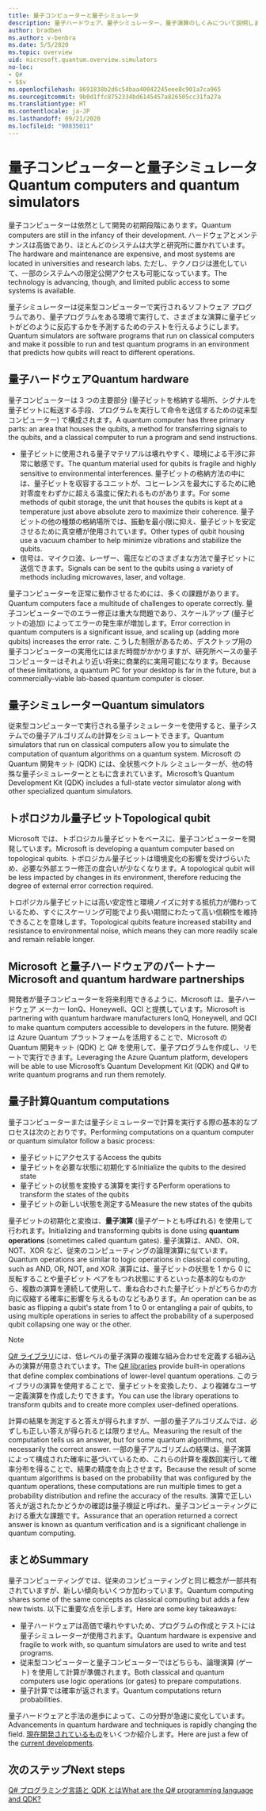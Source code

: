 ```yaml
---
title: 量子コンピューターと量子シミュレータ
description: 量子ハードウェア、量子シミュレーター、量子演算のしくみについて説明します。
author: bradben
ms.author: v-benbra
ms.date: 5/5/2020
ms.topic: overview
uid: microsoft.quantum.overview.simulators
no-loc:
- Q#
- $$v
ms.openlocfilehash: 8691838b2d6c54baa40042245eee8c901a7ca965
ms.sourcegitcommit: 9b0d1ffc8752334bd6145457a826505cc31fa27a
ms.translationtype: HT
ms.contentlocale: ja-JP
ms.lasthandoff: 09/21/2020
ms.locfileid: "90835011"
---
```

# <a name="quantum-computers-and-quantum-simulators"></a><span data-ttu-id="ba1a7-103">量子コンピューターと量子シミュレータ</span><span class="sxs-lookup"><span data-stu-id="ba1a7-103">Quantum computers and quantum simulators</span></span>

<span data-ttu-id="ba1a7-104">量子コンピューターは依然として開発の初期段階にあります。</span><span class="sxs-lookup"><span data-stu-id="ba1a7-104">Quantum computers are still in the infancy of their development.</span></span> <span data-ttu-id="ba1a7-105">ハードウェアとメンテナンスは高価であり、ほとんどのシステムは大学と研究所に置かれています。</span><span class="sxs-lookup"><span data-stu-id="ba1a7-105">The hardware and maintenance are expensive, and most systems are located in universities and research labs.</span></span> <span data-ttu-id="ba1a7-106">ただし、テクノロジは進化していて、一部のシステムへの限定公開アクセスも可能になっています。</span><span class="sxs-lookup"><span data-stu-id="ba1a7-106">The technology is advancing, though, and limited public access to some systems is available.</span></span>

<span data-ttu-id="ba1a7-107">量子シミュレーターは従来型コンピューターで実行されるソフトウェア プログラムであり、量子プログラムをある環境で実行して、さまざまな演算に量子ビットがどのように反応するかを予測するためのテストを行えるようにします。</span><span class="sxs-lookup"><span data-stu-id="ba1a7-107">Quantum simulators are software programs that run on classical computers and make it possible to run and test quantum programs in an environment that predicts how qubits will react to different operations.</span></span>

## <a name="quantum-hardware"></a><span data-ttu-id="ba1a7-108">量子ハードウェア</span><span class="sxs-lookup"><span data-stu-id="ba1a7-108">Quantum hardware</span></span>

<span data-ttu-id="ba1a7-109">量子コンピューターは 3 つの主要部分 (量子ビットを格納する場所、シグナルを量子ビットに転送する手段、プログラムを実行して命令を送信するための従来型コンピューター) で構成されます。</span><span class="sxs-lookup"><span data-stu-id="ba1a7-109">A quantum computer has three primary parts: an area that houses the qubits, a method for transferring signals to the qubits, and a classical computer to run a program and send instructions.</span></span>

- <span data-ttu-id="ba1a7-110">量子ビットに使用される量子マテリアルは壊れやすく、環境による干渉に非常に敏感です。</span><span class="sxs-lookup"><span data-stu-id="ba1a7-110">The quantum material used for qubits is fragile and highly sensitive to environmental interferences.</span></span> <span data-ttu-id="ba1a7-111">量子ビットの格納方法の中には、量子ビットを収容するユニットが、コヒーレンスを最大にするために絶対零度をわずかに超える温度に保たれるものがあります。</span><span class="sxs-lookup"><span data-stu-id="ba1a7-111">For some methods of qubit storage, the unit that houses the qubits is kept at a temperature just above absolute zero to maximize their coherence.</span></span> <span data-ttu-id="ba1a7-112">量子ビットの他の種類の格納場所では、振動を最小限に抑え、量子ビットを安定させるために真空槽が使用されています。</span><span class="sxs-lookup"><span data-stu-id="ba1a7-112">Other types of qubit housing use a vacuum chamber to help minimize vibrations and stabilize the qubits.</span></span>  
- <span data-ttu-id="ba1a7-113">信号は、マイクロ波、レーザー、電圧などのさまざまな方法で量子ビットに送信できます。</span><span class="sxs-lookup"><span data-stu-id="ba1a7-113">Signals can be sent to the qubits using a variety of methods including microwaves, laser, and voltage.</span></span>

<span data-ttu-id="ba1a7-114">量子コンピューターを正常に動作させるためには、多くの課題があります。</span><span class="sxs-lookup"><span data-stu-id="ba1a7-114">Quantum computers face a multitude of challenges to operate correctly.</span></span> <span data-ttu-id="ba1a7-115">量子コンピューターでのエラー修正は重大な問題であり、スケールアップ (量子ビットの追加) によってエラーの発生率が増加します。</span><span class="sxs-lookup"><span data-stu-id="ba1a7-115">Error correction in quantum computers is a significant issue, and scaling up (adding more qubits) increases the error rate.</span></span> <span data-ttu-id="ba1a7-116">こうした制限があるため、デスクトップ用の量子コンピューターの実用化にはまだ時間がかかりますが、研究所ベースの量子コンピューターはそれより近い将来に商業的に実用可能になります。</span><span class="sxs-lookup"><span data-stu-id="ba1a7-116">Because of these limitations, a quantum PC for your desktop is far in the future, but a commercially-viable lab-based quantum computer is closer.</span></span>

## <a name="quantum-simulators"></a><span data-ttu-id="ba1a7-117">量子シミュレーター</span><span class="sxs-lookup"><span data-stu-id="ba1a7-117">Quantum simulators</span></span>

<span data-ttu-id="ba1a7-118">従来型コンピューターで実行される量子シミュレーターを使用すると、量子システムでの量子アルゴリズムの計算をシミュレートできます。</span><span class="sxs-lookup"><span data-stu-id="ba1a7-118">Quantum simulators that run on classical computers allow you to simulate the computation of quantum algorithms on a quantum system.</span></span>  <span data-ttu-id="ba1a7-119">Microsoft の Quantum 開発キット (QDK) には、全状態ベクトル シミュレーターが、他の特殊な量子シミュレーターとともに含まれています。</span><span class="sxs-lookup"><span data-stu-id="ba1a7-119">Microsoft’s Quantum Development Kit (QDK) includes a full-state vector simulator along with other specialized quantum simulators.</span></span>

## <a name="topological-qubit"></a><span data-ttu-id="ba1a7-120">トポロジカル量子ビット</span><span class="sxs-lookup"><span data-stu-id="ba1a7-120">Topological qubit</span></span>

<span data-ttu-id="ba1a7-121">Microsoft では、トポロジカル量子ビットをベースに、量子コンピューターを開発しています。</span><span class="sxs-lookup"><span data-stu-id="ba1a7-121">Microsoft is developing a quantum computer based on topological qubits.</span></span> <span data-ttu-id="ba1a7-122">トポロジカル量子ビットは環境変化の影響を受けづらいため、必要な外部エラー修正の度合いが少なくなります。</span><span class="sxs-lookup"><span data-stu-id="ba1a7-122">A topological qubit will be less impacted by changes in its environment, therefore reducing the degree of external error correction required.</span></span>

<span data-ttu-id="ba1a7-123">トロポジカル量子ビットには高い安定性と環境ノイズに対する抵抗力が備わっているため、すぐにスケーリング可能でより長い期間にわたって高い信頼性を維持できることを意味します。</span><span class="sxs-lookup"><span data-stu-id="ba1a7-123">Topological qubits feature increased stability and resistance to environmental noise, which means they can more readily scale and remain reliable longer.</span></span>

## <a name="microsoft-and-quantum-hardware-partnerships"></a><span data-ttu-id="ba1a7-124">Microsoft と量子ハードウェアのパートナー</span><span class="sxs-lookup"><span data-stu-id="ba1a7-124">Microsoft and quantum hardware partnerships</span></span>

<span data-ttu-id="ba1a7-125">開発者が量子コンピューターを将来利用できるように、Microsoft は、量子ハードウェア メーカー IonQ、Honeywell、QCI と提携しています。</span><span class="sxs-lookup"><span data-stu-id="ba1a7-125">Microsoft is partnering with quantum hardware manufacturers IonQ, Honeywell, and QCI to make quantum computers accessible to developers in the future.</span></span> <span data-ttu-id="ba1a7-126">開発者は Azure Quantum プラットフォームを活用することで、Microsoft の Quantum 開発キット (QDK) と Q# を使用して、量子プログラムを作成し、リモートで実行できます。</span><span class="sxs-lookup"><span data-stu-id="ba1a7-126">Leveraging the Azure Quantum platform, developers will be able to use Microsoft’s Quantum Development Kit (QDK) and Q# to write quantum programs and run them remotely.</span></span>

## <a name="quantum-computations"></a><span data-ttu-id="ba1a7-127">量子計算</span><span class="sxs-lookup"><span data-stu-id="ba1a7-127">Quantum computations</span></span>

<span data-ttu-id="ba1a7-128">量子コンピューターまたは量子シミュレーターで計算を実行する際の基本的なプロセスは次のとおりです。</span><span class="sxs-lookup"><span data-stu-id="ba1a7-128">Performing computations on a quantum computer or quantum simulator follow a basic process:</span></span>

- <span data-ttu-id="ba1a7-129">量子ビットにアクセスする</span><span class="sxs-lookup"><span data-stu-id="ba1a7-129">Access the qubits</span></span>
- <span data-ttu-id="ba1a7-130">量子ビットを必要な状態に初期化する</span><span class="sxs-lookup"><span data-stu-id="ba1a7-130">Initialize the qubits to the desired state</span></span>
- <span data-ttu-id="ba1a7-131">量子ビットの状態を変換する演算を実行する</span><span class="sxs-lookup"><span data-stu-id="ba1a7-131">Perform operations to transform the states of the qubits</span></span>
- <span data-ttu-id="ba1a7-132">量子ビットの新しい状態を測定する</span><span class="sxs-lookup"><span data-stu-id="ba1a7-132">Measure the new states of the qubits</span></span>

<span data-ttu-id="ba1a7-133">量子ビットの初期化と変換は、**量子演算** (量子ゲートとも呼ばれる) を使用して行われます。</span><span class="sxs-lookup"><span data-stu-id="ba1a7-133">Initializing and transforming qubits is done using **quantum operations** (sometimes called quantum gates).</span></span> <span data-ttu-id="ba1a7-134">量子演算は、AND、OR、NOT、XOR など、従来のコンピューティングの論理演算に似ています。</span><span class="sxs-lookup"><span data-stu-id="ba1a7-134">Quantum operations are similar to logic operations in classical computing, such as AND, OR, NOT, and XOR.</span></span> <span data-ttu-id="ba1a7-135">演算には、量子ビットの状態を 1 から 0 に反転することや量子ビット ペアをもつれ状態にするといった基本的なものから、複数の演算を連続して使用して、重ね合わされた量子ビットがどちらかの方向に収縮する確率に影響を与えるものなどもあります。</span><span class="sxs-lookup"><span data-stu-id="ba1a7-135">An operation can be as basic as flipping a qubit's state from 1 to 0 or entangling a pair of qubits, to using multiple operations in series to affect the probability of a superposed qubit collapsing one way or the other.</span></span>

> [!NOTE] 
> <span data-ttu-id="ba1a7-136">[Q# ライブラリ](xref:microsoft.quantum.libraries)には、低レベルの量子演算の複雑な組み合わせを定義する組み込みの演算が用意されています。</span><span class="sxs-lookup"><span data-stu-id="ba1a7-136">The [Q# libraries](xref:microsoft.quantum.libraries) provide built-in operations that define complex combinations of lower-level quantum operations.</span></span> <span data-ttu-id="ba1a7-137">このライブラリの演算を使用することで、量子ビットを変換したり、より複雑なユーザー定義演算を作成したりできます。</span><span class="sxs-lookup"><span data-stu-id="ba1a7-137">You can use the library operations to transform qubits and to create more complex user-defined operations.</span></span>  

<span data-ttu-id="ba1a7-138">計算の結果を測定すると答えが得られますが、一部の量子アルゴリズムでは、必ずしも正しい答えが得られるとは限りません。</span><span class="sxs-lookup"><span data-stu-id="ba1a7-138">Measuring the result of the computation tells us an answer, but for some quantum algorithms, not necessarily the correct answer.</span></span> <span data-ttu-id="ba1a7-139">一部の量子アルゴリズムの結果は、量子演算によって構成された確率に基づいているため、これらの計算を複数回実行して確率分布を得ることで、結果の精度を向上させます。</span><span class="sxs-lookup"><span data-stu-id="ba1a7-139">Because the result of some quantum algorithms is based on the probability that was configured by the quantum operations, these computations are run multiple times to get a probability distribution and refine the accuracy of the results.</span></span>  <span data-ttu-id="ba1a7-140">演算で正しい答えが返されたかどうかの確認は量子検証と呼ばれ、量子コンピューティングにおける重大な課題です。</span><span class="sxs-lookup"><span data-stu-id="ba1a7-140">Assurance that an operation returned a correct answer is known as quantum verification and is a significant challenge in quantum computing.</span></span>

## <a name="summary"></a><span data-ttu-id="ba1a7-141">まとめ</span><span class="sxs-lookup"><span data-stu-id="ba1a7-141">Summary</span></span>

<span data-ttu-id="ba1a7-142">量子コンピューティングでは、従来のコンピューティングと同じ概念が一部共有されていますが、新しい傾向もいくつか加わっています。</span><span class="sxs-lookup"><span data-stu-id="ba1a7-142">Quantum computing shares some of the same concepts as classical computing but adds a few new twists.</span></span> <span data-ttu-id="ba1a7-143">以下に重要な点を示します。</span><span class="sxs-lookup"><span data-stu-id="ba1a7-143">Here are some key takeaways:</span></span>

- <span data-ttu-id="ba1a7-144">量子ハードウェアは高価で壊れやすいため、プログラムの作成とテストには量子シミュレーターが使用されます。</span><span class="sxs-lookup"><span data-stu-id="ba1a7-144">Quantum hardware is expensive and fragile to work with, so quantum simulators are used to write and test programs.</span></span>
- <span data-ttu-id="ba1a7-145">従来型コンピューターと量子コンピューターではどちらも、論理演算 (ゲート) を使用して計算が準備されます。</span><span class="sxs-lookup"><span data-stu-id="ba1a7-145">Both classical and quantum computers use logic operations (or gates) to prepare computations.</span></span>
- <span data-ttu-id="ba1a7-146">量子計算では確率が返されます。</span><span class="sxs-lookup"><span data-stu-id="ba1a7-146">Quantum computations return probabilities.</span></span>

<span data-ttu-id="ba1a7-147">量子ハードウェアと手法の進歩によって、この分野が急速に変化しています。</span><span class="sxs-lookup"><span data-stu-id="ba1a7-147">Advancements in quantum hardware and techniques is rapidly changing the field.</span></span> <span data-ttu-id="ba1a7-148">[現在開発されているもの](https://phys.org/search/?search=quantum+computer&s=0)をいくつか紹介します。</span><span class="sxs-lookup"><span data-stu-id="ba1a7-148">Here are just a few of the [current developments](https://phys.org/search/?search=quantum+computer&s=0).</span></span>

## <a name="next-steps"></a><span data-ttu-id="ba1a7-149">次のステップ</span><span class="sxs-lookup"><span data-stu-id="ba1a7-149">Next steps</span></span>

[<span data-ttu-id="ba1a7-150">Q# プログラミング言語と QDK とは</span><span class="sxs-lookup"><span data-stu-id="ba1a7-150">What are the Q# programming language and QDK?</span></span>](xref:microsoft.quantum.overview.q-sharp)
